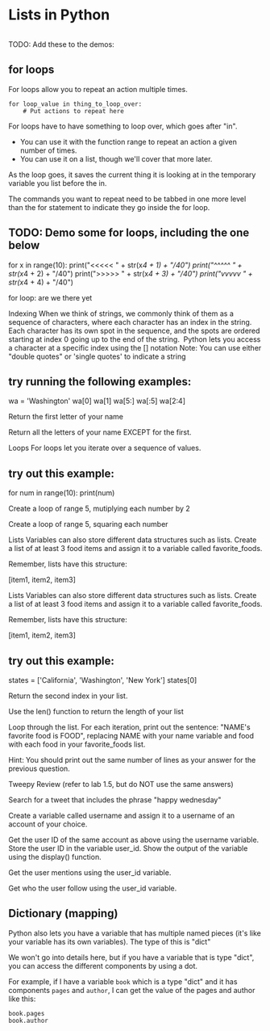 # Lists in Python


```{tableofcontents}
```


TODO: Add these to the demos:
## for loops
For loops allow you to repeat an action multiple times.

```
for loop_value in thing_to_loop_over:
    # Put actions to repeat here
```

For loops have to have something to loop over, which goes after "in".
* You can use it with the function range to repeat an action a given number of times.
* You can use it on a list, though we'll cover that more later.

As the loop goes, it saves the current thing it is looking at in the temporary variable you list before the in.

The commands you want to repeat need to be tabbed in one more level than the for statement to indicate they go inside the for loop.


## TODO: Demo some for loops, including the one below

for x in range(10):
    print("<<<<< " + str(x*4 + 1) + "/40")
    print("^^^^^ " + str(x*4 + 2) + "/40")
    print(">>>>> " + str(x*4 + 3) + "/40")
    print("vvvvv " + str(x*4 + 4) + "/40")

for loop: are we there yet


Indexing
When we think of strings, we commonly think of them as a sequence of characters, where each character has an index in the string. Each character has its own spot in the sequence, and the spots are ordered starting at index 0 going up to the end of the string.
​
Python lets you access a character at a specific index using the [] notation
​
Note: You can use either "double quotes" or 'single quotes' to indicate a string

## try running the following examples:

wa = 'Washington'
wa[0]
wa[1]
wa[5:]
wa[:5]
wa[2:4]

Return the first letter of your name

Return all the letters of your name EXCEPT for the first.


Loops
For loops let you iterate over a sequence of values.
## try out this example:

for num in range(10):
    print(num)

Create a loop of range 5, mutiplying each number by 2

Create a loop of range 5, squaring each number


Lists
Variables can also store different data structures such as lists. Create a list of at least 3 food items and assign it to a variable called favorite_foods.

Remember, lists have this structure:

[item1, item2, item3]

Lists
Variables can also store different data structures such as lists. Create a list of at least 3 food items and assign it to a variable called favorite_foods.

Remember, lists have this structure:

[item1, item2, item3]

## try out this example:

states = ['California', 'Washington', 'New York']
states[0]

Return the second index in your list.

Use the len() function to return the length of your list

Loop through the list. For each iteration, print out the sentence: "NAME's favorite food is FOOD", replacing NAME with your name variable and food with each food in your favorite_foods list.

Hint: You should print out the same number of lines as your answer for the previous question.


Tweepy Review (refer to lab 1.5, but do NOT use the same answers)

Search for a tweet that includes the phrase "happy wednesday"

Create a variable called username and assign it to a username of an account of your choice.

Get the user ID of the same account as above using the username variable. Store the user ID in the variable user_id. Show the output of the variable using the display() function.

Get the user mentions using the user_id variable.

Get who the user follow using the user_id variable.


## Dictionary (mapping)
Python also lets you have a variable that has multiple named pieces (it's like your variable has its own variables). The type of this is "dict"

We won't go into details here, but if you have a variable that is type "dict", you can access the different components by using a dot.

For example, if I have a variable `book` which is a type "dict" and it has components `pages` and `author`, I can get the value of the pages and author like this:
```
book.pages
book.author
```
